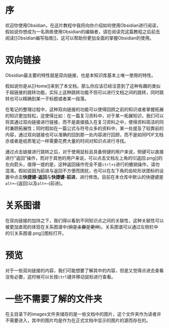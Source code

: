 # 序

欢迎你使用Obsidian，在这片教程中我将向你介绍如何使用Obsidian进行阅读，假如说你想成为一名熟练使用Obsidian的编辑者，请在阅读完这篇教程之后前去阅读[[Obsidian编写指南]]，这可以帮助你更加全面的掌握Obsidian的使用。

# 双向链接

Obsidian最主要的特性就是双向链接，也是本知识库基本上唯一使用的特性。

假如说你是从[[Home]]来到了本文档，那么你应该已经注意到了这种有趣的类似于超链接的跳转功能，实际上这种跳转功能不但可以进行文档之间的跳转，同时跳转也可以精确到某一子标题或者某一段落。

在笔记的整理过程中，这种双向链接的功能可以使得回顾之前的知识或者掌握拓展的知识更加轻松，这使得比如：在一篇复习资料中，对于某一拓展知识，我们可以将其通过双向链接进行链接，而不是直接插入在复习资料之中，使得资料简洁的同时兼顾拓展性；同时假如在一篇公式与符号众多的资料中，某一处提及了较靠前的内容，通过双向链接也可以准确的回到那一处内容进行回顾，而不是如同PDF文档亦或者是纸质笔记一样需要花费大量的时间对知识点进行寻找。

通过点击链接进行跳转之后，对于使用鼠标且具备侧键的用户来说，侧键可以直接进行“返回”操作，而对于其他的用户来说，可以点击文档左上角的![[返回.png]]的左向箭头，值得一提的是，这种返回操作完全不是`ctrl+z`进行的撤销操作，请勿混淆。假如说因为前进与返回不方便而困扰，也可以在左下角的齿轮形状图标的设置中点击**快捷键-返回**与**快捷键-前进**，进行修改。目前在本仓库中默认的快捷键是`alt+←`(返回)以及`alt+→`(前进)。

# 关系图谱

在双向链接的加持之下，我们得以看到不同知识点之间的关联性，这种关联性可以被更加直观的体现在关系图谱中(~~但是主要是更帅~~)。关系图谱可以通过左侧栏中的![[关系图谱.png]]图标打开。

# 预览

对于一些双向链接的内容，我们可能想要了解其中的内容，但是又觉得点进去查看没有必要，这时候可以长按`ctrl`键并移动鼠标进行查看。

# 一些不需要了解的文件夹

在主目录下的images文件夹储存的是一些文档中的图片，这个文件夹作为读者并不需要进入，其中的图片均是作为在正式文档中显示的图片的源而存在的。